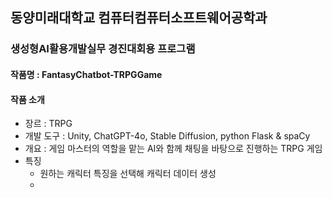 ## 동양미래대학교 컴퓨터컴퓨터소프트웨어공학과
### 생성형AI활용개발실무 경진대회용 프로그램
#### 작품명 : FantasyChatbot-TRPGGame

#### 작품 소개
- 장르 : TRPG
- 개발 도구 : Unity, ChatGPT-4o, Stable Diffusion, python Flask & spaCy
- 개요 : 게임 마스터의 역할을 맡는 AI와 함께 채팅을 바탕으로 진행하는 TRPG 게임
- 특징
  - 원하는 캐릭터 특징을 선택해 캐릭터 데이터 생성
  - 
